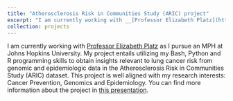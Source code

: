 ```yaml
---
title: "Atherosclerosis Risk in Communities Study (ARIC) project"
excerpt: "I am currently working with __[Professor Elizabeth Platz](https://www.jhsph.edu/faculty/directory/profile/554/elizabeth-a-platz)__ to study lung cancer risk using genomic and epidemiologic data from ARIC.<br/>To view a slideshow about this project, please __[click here](https://marskar.github.io/jupyter-notebook-slides)__."
collection: projects
---
```

I am currently working with [Professor Elizabeth Platz](https://www.jhsph.edu/faculty/directory/profile/554/elizabeth-a-platz) as I pursue an MPH at Johns Hopkins University. My project entails utilizing my Bash, Python and R programming skills to obtain insights relevant to lung cancer risk from genomic and epidemiologic data in the Atherosclerosis Risk in Communities Study (ARIC) dataset. This project is well aligned with my research interests: Cancer Prevention, Genomics and Epidemiology. You can find more information about the project in [this presentation](https://marskar.github.io/jupyter-notebook-slides).
